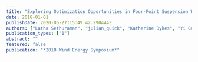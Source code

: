 ```yaml
---
title: "Exploring Optimization Opportunities in Four-Point Suspension Wind Turbine Drivetrains through Integrated Design Approaches"
date: 2018-01-01
publishDate: 2020-06-27T15:49:42.290444Z
authors: ["Latha Sethuraman", "julian_quick", "Katherine Dykes", "Yi Guo"]
publication_types: ["1"]
abstract: ""
featured: false
publication: "*2018 Wind Energy Symposium*"
---
```


